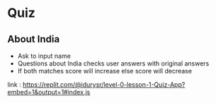 # Quiz

## About India

- Ask to input name
- Questions about India checks user answers with original answers
- If both matches score will increase else score will decrease

link : https://replit.com/@idurysr/level-0-lesson-1-Quiz-App?embed=1&output=1#index.js
